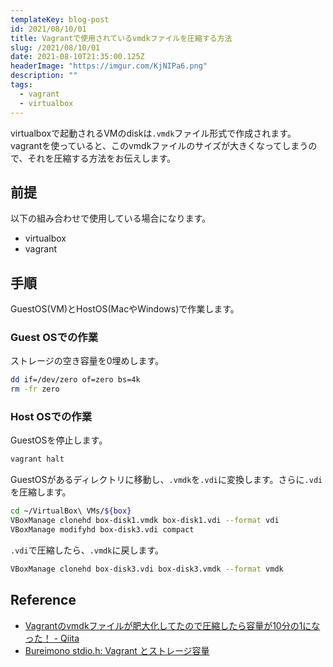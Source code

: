 ```yaml
---
templateKey: blog-post
id: 2021/08/10/01
title: Vagrantで使用されているvmdkファイルを圧縮する方法
slug: /2021/08/10/01
date: 2021-08-10T21:35:00.125Z
headerImage: "https://imgur.com/KjNIPa6.png"
description: ""
tags:
  - vagrant
  - virtualbox
---
```


virtualboxで起動されるVMのdiskは`.vmdk`ファイル形式で作成されます。
vagrantを使っていると、このvmdkファイルのサイズが大きくなってしまうので、それを圧縮する方法をお伝えします。

## 前提

以下の組み合わせで使用している場合になります。

- virtualbox
- vagrant

## 手順

GuestOS(VM)とHostOS(MacやWindows)で作業します。

### Guest OSでの作業

ストレージの空き容量を0埋めします。

```bash
dd if=/dev/zero of=zero bs=4k
rm -fr zero
```

### Host OSでの作業

GuestOSを停止します。

```bash
vagrant halt
```

GuestOSがあるディレクトリに移動し、`.vmdk`を`.vdi`に変換します。さらに`.vdi`を圧縮します。

```bash
cd ~/VirtualBox\ VMs/${box}
VBoxManage clonehd box-disk1.vmdk box-disk1.vdi --format vdi
VBoxManage modifyhd box-disk3.vdi compact
```

`.vdi`で圧縮したら、`.vmdk`に戻します。

```bash
VBoxManage clonehd box-disk3.vdi box-disk3.vmdk --format vmdk
```

## Reference

- [Vagrantのvmdkファイルが肥大化してたので圧縮したら容量が10分の1になった！ - Qiita](https://qiita.com/RyujiAMANO/items/a904399b7c45d1f0b658)
- [Bureimono stdio.h: Vagrant とストレージ容量](http://satorumpen.blogspot.com/2014/03/vagrant.html)
